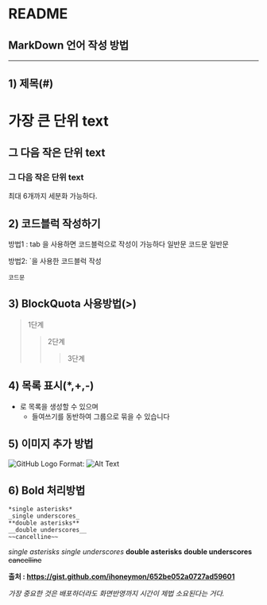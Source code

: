 # README
## MarkDown 언어 작성 방법
--------------------
## 1) 제목(#)
# 가장 큰 단위 text
## 그 다음 작은 단위 text
### 그 다음 작은 단위 text
최대 6개까지 세분화 가능하다.

## 2) 코드블럭 작성하기
방법1 : tab 을 사용하면 코드블럭으로 작성이 가능하다
일반문
    코드문
일반문

방법2: `을 사용한 코드블럭 작성
```
코드문
```

## 3) BlockQuota 사용방법(>)
> 1단계
>> 2단계
>>> 3단계

## 4) 목록 표시(*,+,-)
* 로 목록을 생성할 수 있으며
    * 들여쓰기를 동반하여 그룹으로 묶을 수 있습니다

## 5) 이미지 추가 방법
![GitHub Logo](/images/logo.png)
Format: ![Alt Text](url)

## 6) Bold 처리방법
```
*single asterisks*
_single underscores_
**double asterisks**
__double underscores__
~~cancelline~~
```
*single asterisks*
_single underscores_
**double asterisks**
__double underscores__
~~cancelline~~

__출처 : https://gist.github.com/ihoneymon/652be052a0727ad59601__



*가장 중요한 것은 배포하더라도 화면반영까지 시간이 제법 소요된다는 거다.*